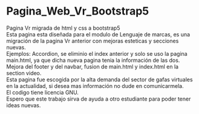 # Pagina_Web_Vr_Bootstrap5
Pagina Vr migrada de html y css a bootstrap5 <br>
Esta pagina esta diseñada para el modulo de Lenguaje de marcas, es una migración de la pagina Vr anterior con mejoras esteticas y secciones nuevas.<br>
Ejemplos: Accordion, se eliminio el index anterior y solo se uso la pagina main.html, ya que dicha nueva pagina tenia la información de las dos.<br>
Mejora del footer y del navbar, fusion de main.html y index.html en la section video.<br>
Esta pagina fue escogida por la alta demanda del sector de gafas virtuales en la actualidad, si desea mas información no dude en comunicarmela.<br>
El codigo tiene licencia GNU.<br>
Espero que este trabajo sirva de ayuda a otro estudiante para poder tener ideas nuevas.<br>

